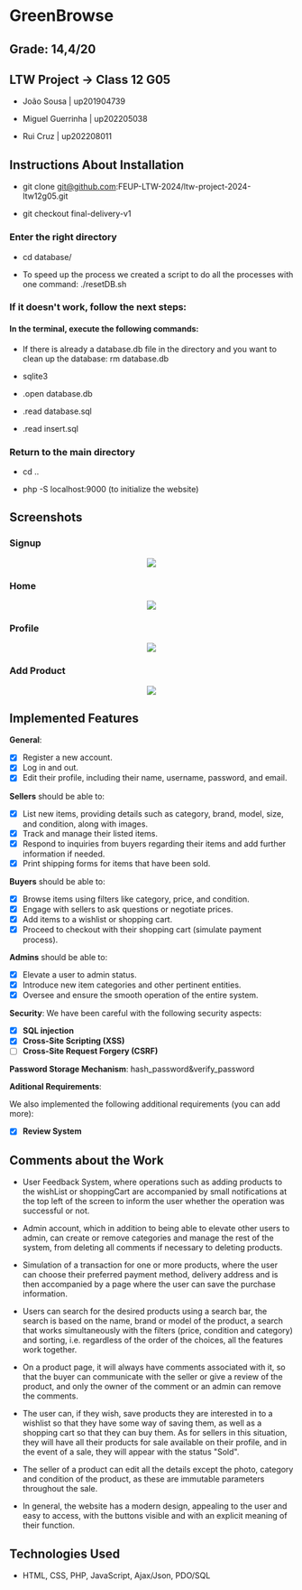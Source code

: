 # GreenBrowse
## Grade: 14,4/20
## LTW Project -> Class 12 G05

- João Sousa | up201904739

- Miguel Guerrinha | up202205038

- Rui Cruz | up202208011

## Instructions About Installation

- git clone git@github.com:FEUP-LTW-2024/ltw-project-2024-ltw12g05.git

- git checkout final-delivery-v1

### Enter the right directory

- cd database/

- To speed up the process we created a script to do all the processes with one command: ./resetDB.sh

### If it doesn't work, follow the next steps:

#### In the terminal, execute the following commands:

- If there is already a database.db file in the directory and you want to clean up the database:  rm database.db

- sqlite3

- .open database.db

- .read database.sql

- .read insert.sql

### Return to the main directory

- cd ..

- php -S localhost:9000 (to initialize the website)

## Screenshots

### Signup

<p align="center" justify="center">
  <img src="images/screenshots/signup.png"/>
</p>

### Home

<p align="center" justify="center">
  <img src="images/screenshots/home1.png"/>
</p>

### Profile

<p align="center" justify="center">
  <img src="images/screenshots/profile.png"/>
</p>

### Add Product

<p align="center" justify="center">
  <img src="images/screenshots/seller.png"/>
</p>

## Implemented Features

**General**:
- [x] Register a new account.
- [x] Log in and out.
- [x] Edit their profile, including their name, username, password, and email.

**Sellers**  should be able to:

- [x] List new items, providing details such as category, brand, model, size, and condition, along with images.
- [x] Track and manage their listed items.
- [x] Respond to inquiries from buyers regarding their items and add further information if needed.
- [x] Print shipping forms for items that have been sold.

**Buyers**  should be able to:

- [x] Browse items using filters like category, price, and condition.
- [x] Engage with sellers to ask questions or negotiate prices.
- [x] Add items to a wishlist or shopping cart.
- [x] Proceed to checkout with their shopping cart (simulate payment process).

**Admins**  should be able to:

- [x] Elevate a user to admin status.
- [x] Introduce new item categories and other pertinent entities.
- [x] Oversee and ensure the smooth operation of the entire system.

**Security**:
We have been careful with the following security aspects:

- [x] **SQL injection**
- [x] **Cross-Site Scripting (XSS)**
- [ ] **Cross-Site Request Forgery (CSRF)**

**Password Storage Mechanism**: hash_password&verify_password

**Aditional Requirements**:

We also implemented the following additional requirements (you can add more):

- [x] **Review System**

## Comments about the Work

- User Feedback System, where operations such as adding products to the wishList or shoppingCart are accompanied by small notifications at the top left of the screen to inform the user whether the operation was successful or not.

- Admin account, which in addition to being able to elevate other users to admin, can create or remove categories and manage the rest of the system, from deleting all comments if necessary to deleting products.

- Simulation of a transaction for one or more products, where the user can choose their preferred payment method, delivery address and is then accompanied by a page where the user can save the purchase information.

- Users can search for the desired products using a search bar, the search is based on the name, brand or model of the product, a search that works simultaneously with the filters (price, condition and category) and sorting, i.e. regardless of the order of the choices, all the features work together.

- On a product page, it will always have comments associated with it, so that the buyer can communicate with the seller or give a review of the product, and only the owner of the comment or an admin can remove the comments.

- The user can, if they wish, save products they are interested in to a wishlist so that they have some way of saving them, as well as a shopping cart so that they can buy them. As for sellers in this situation, they will have all their products for sale available on their profile, and in the event of a sale, they will appear with the status "Sold".

- The seller of a product can edit all the details except the photo, category and condition of the product, as these are immutable parameters throughout the sale.

- In general, the website has a modern design, appealing to the user and easy to access, with the buttons visible and with an explicit meaning of their function.

## Technologies Used

- HTML, CSS, PHP, JavaScript, Ajax/Json, PDO/SQL